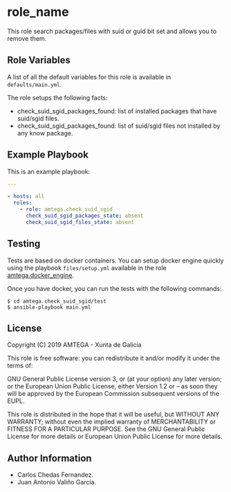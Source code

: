 # role_name

This role search packages/files with suid or guid bit set and allows you to remove them.

## Role Variables

A list of all the default variables for this role is available in `defaults/main.yml`.

The role setups the following facts:

- check_suid_sgid_packages_found: list of installed packages that have suid/sgid files.
- check_suid_sgid_packages_found: list of suid/sgid files not installed by any know package.

## Example Playbook

This is an example playbook:

```yaml
---

- hosts: all
  roles:
    - role: amtega.check_suid_sgid
      check_suid_sgid_packages_state: absent
      check_suid_sgid_files_state: absent
```

## Testing

Tests are based on docker containers. You can setup docker engine quickly using the playbook `files/setup.yml` available in the role [amtega.docker_engine](https://galaxy.ansible.com/amtega/docker_engine).

Once you have docker, you can run the tests with the following commands:

```shell
$ cd amtega.check_suid_sgid/test
$ ansible-playbook main.yml
```

## License

Copyright (C) 2019 AMTEGA - Xunta de Galicia

This role is free software: you can redistribute it and/or modify it under the terms of:

GNU General Public License version 3, or (at your option) any later version; or the European Union Public License, either Version 1.2 or – as soon they will be approved by the European Commission ­subsequent versions of the EUPL.

This role is distributed in the hope that it will be useful, but WITHOUT ANY WARRANTY; without even the implied warranty of MERCHANTABILITY or FITNESS FOR A PARTICULAR PURPOSE.  See the GNU General Public License for more details or European Union Public License for more details.

## Author Information

- Carlos Chedas Fernandez.
- Juan Antonio Valiño García.
